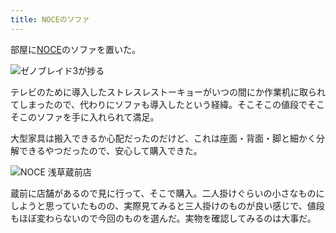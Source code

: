 ```yaml
---
title: NOCEのソファ
---
```

部屋に[NOCE](https://www.noce.co.jp/)のソファを置いた。

![](https://lh3.googleusercontent.com/8n2FyUJf_Qfar9f1japCGqDqDaikntAA6VkFqerHW2pN3-vtfcFdzeg7Q5D4_LuTMupOT-gYTVwPyIQLvfOFhRVeDQg1NOYe21nwYaAwnQQqFwxboy6PF9ezdIJTw0bNo9RLapnMArYXYp2qkXK7Jr9tar_TsTit6h2A02r3iOloBZDY0qxrpQ8Gpw "ゼノブレイド3が捗る")

テレビのために導入したストレスレストーキョーがいつの間にか作業机に取られてしまったので、代わりにソファも導入したという経緯。そこそこの値段でそこそこのソファを手に入れられて満足。

大型家具は搬入できるか心配だったのだけど、これは座面・背面・脚と細かく分解できるやつだったので、安心して購入できた。

![](https://lh5.googleusercontent.com/y6X31Cxab_RND4rEbXM_eNDQGmlIJp1BICkO-NkOg3AcdZvMv9wK5S2wXnMppOSY-NqAFfcMwt9hw34hdKoOmOJAxBVCrzl7XKFjOtPNLJTrNQt8KBYOpVfoW2hwjn7sy8ILTpwRLxWHaofI_2oJ7J4qzhKX1wddbhrVnm-5PfUgtMT_eZyuWIlIlA "NOCE 浅草蔵前店")

蔵前に店舗があるので見に行って、そこで購入。二人掛けぐらいの小さなものにしようと思っていたものの、実際見てみると三人掛けのものが良い感じで、値段もほぼ変わらないので今回のものを選んだ。実物を確認してみるのは大事だ。
